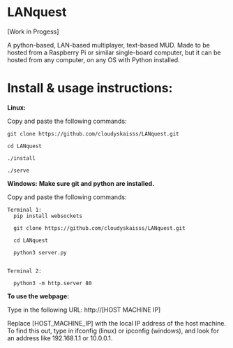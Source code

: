 # LANquest
[Work in Progess]

A python-based, LAN-based multiplayer, text-based MUD. Made to be hosted from a Raspberry Pi or similar single-board computer, but it can be hosted from any computer, on any OS with Python installed.

# Install & usage instructions:

**Linux:**
  
  Copy and paste the following commands:
  
    git clone https://github.com/cloudyskaisss/LANquest.git
    
    cd LANquest
    
    ./install
  
    ./serve


**Windows:**
  **Make sure git and python are installed.**
  
  Copy and paste the following commands:

    Terminal 1:
      pip install websockets
      
      git clone https://github.com/cloudyskaisss/LANquest.git
      
      cd LANquest

      python3 server.py
      
      
    Terminal 2:
      
      python3 -m http.server 80


**To use the webpage:**

  Type in the following URL: http://[HOST MACHINE IP]
    
  Replace [HOST_MACHINE_IP] with the local IP address of the host machine. To find this out, type in ifconfig (linux) or ipconfig (windows), and look for an address like 192.168.1.1 or 10.0.0.1.
